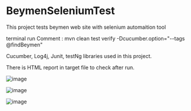 # BeymenSeleniumTest
This project tests beymen web site with selenium automaition tool

terminal run Comment : mvn clean test verify -Dcucumber.option="--tags @findBeymen" 

Cucumber, Log4j, Junit, testNg libraries used in this project.

There is HTML report in target file to check after run.

![image](https://user-images.githubusercontent.com/74021523/189546413-aecf55e9-9e1f-4806-a4e0-bbc2e952372b.png)

![image](https://user-images.githubusercontent.com/74021523/189546444-066487a7-2120-431b-8ffe-74406616e76b.png)

![image](https://user-images.githubusercontent.com/74021523/189546453-787f9aa2-3abe-4713-a89e-c6ea3dab5742.png)

